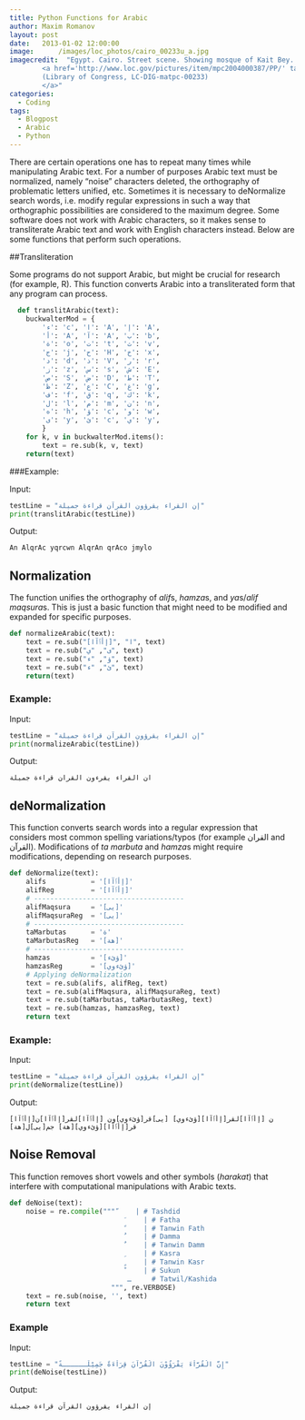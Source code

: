 ```yaml
---
title: Python Functions for Arabic
author: Maxim Romanov
layout: post
date:   2013-01-02 12:00:00
image:      /images/loc_photos/cairo_00233u_a.jpg
imagecredit:  "Egypt. Cairo. Street scene. Showing mosque of Kait Bey. 1936?
        <a href='http://www.loc.gov/pictures/item/mpc2004000387/PP/' target='_blank'>
        (Library of Congress, LC-DIG-matpc-00233)
        </a>"
categories:
  - Coding
tags:
  - Blogpost
  - Arabic
  - Python
---
```

There are certain operations one has to repeat many times while manipulating Arabic text. For a number of purposes Arabic text must be normalized, namely &#8220;noise&#8221; characters deleted, the orthography of problematic letters unified, etc. Sometimes it is necessary to deNormalize search words, i.e. modify regular expressions in such a way that orthographic possibilities are considered to the maximum degree. Some software does not work with Arabic characters, so it makes sense to transliterate Arabic text and work with English characters instead. Below are some functions that perform such operations.


##Transliteration

Some programs do not support Arabic, but might be crucial for research (for example, R). This function converts Arabic into a transliterated form that any program can process.

``` python
  def translitArabic(text):
    buckwalterMod = {
        'ء': 'c', 'ا': 'A', 'إ': 'A',
        'أ': 'A', 'آ': 'A', 'ب': 'b',
        'ة': 'o', 'ت': 't', 'ث': 'v',
        'ج': 'j', 'ح': 'H', 'خ': 'x',
        'د': 'd', 'ذ': 'V', 'ر': 'r',
        'ز': 'z', 'س': 's', 'ش': 'E',
        'ص': 'S', 'ض': 'D', 'ط': 'T',
        'ظ': 'Z', 'ع': 'C', 'غ': 'g',
        'ف': 'f', 'ق': 'q', 'ك': 'k',
        'ل': 'l', 'م': 'm', 'ن': 'n',
        'ه': 'h', 'ؤ': 'c', 'و': 'w',
        'ى': 'y', 'ئ': 'c', 'ي': 'y',
        }
    for k, v in buckwalterMod.items():
        text = re.sub(k, v, text)
    return(text)
```

###Example:

Input:

``` python
testLine = "إن القراء يقرؤون القرآن قراءة جميلة"
print(translitArabic(testLine))
```

Output:

```
An AlqrAc yqrcwn AlqrAn qrAco jmylo
```

## Normalization  
The function unifies the orthography of <em>alif</em>s, <em>hamza</em>s, and <em>ya</em>s/<em>alif maqsura</em>s. This is just a basic function that might need to be modified and expanded for specific purposes.

``` python
def normalizeArabic(text):
    text = re.sub("[إأٱآا]", "ا", text)
    text = re.sub("ى", "ي", text)
    text = re.sub("ؤ", "ء", text)
    text = re.sub("ئ", "ء", text)
    return(text)
```

### Example:  
Input:

``` python
testLine = "إن القراء يقرؤون القرآن قراءة جميلة"
print(normalizeArabic(testLine))
```

Output:

``` 
ان القراء يقرءون القران قراءة جميلة
```

## deNormalization  
This function converts search words into a regular expression that considers most common spelling variations/typos (for example القران and القرآن). Modifications of *ta marbuta* and <em>hamza</em>s might require modifications, depending on research purposes.

``` python
def deNormalize(text):
    alifs           = '[إأٱآا]'
    alifReg         = '[إأٱآا]'
    # -------------------------------------
    alifMaqsura     = '[يى]'
    alifMaqsuraReg  = '[يى]'
    # -------------------------------------
    taMarbutas      = 'ة'
    taMarbutasReg   = '[هة]'
    # -------------------------------------
    hamzas          = '[ؤئء]'
    hamzasReg       = '[ؤئءوي]'
    # Applying deNormalization
    text = re.sub(alifs, alifReg, text)
    text = re.sub(alifMaqsura, alifMaqsuraReg, text)
    text = re.sub(taMarbutas, taMarbutasReg, text)
    text = re.sub(hamzas, hamzasReg, text)
    return text
```

### Example:
Input:

``` python
testLine = "إن القراء يقرؤون القرآن قراءة جميلة"
print(deNormalize(testLine))
```

Output:

```
[إأٱآا]ن [إأٱآا]لقر[إأٱآا][ؤئءوي] [يى]قر[ؤئءوي]ون [إأٱآا]لقر[إأٱآا]ن قر[إأٱآا][ؤئءوي][هة] جم[يى]ل[هة]
```

## Noise Removal
This function removes short vowels and other symbols (<em>harakat</em>) that interfere with computational manipulations with Arabic texts.

``` python
def deNoise(text):
    noise = re.compile(""" ّ    | # Tashdid
                             َ    | # Fatha
                             ً    | # Tanwin Fath
                             ُ    | # Damma
                             ٌ    | # Tanwin Damm
                             ِ    | # Kasra
                             ٍ    | # Tanwin Kasr
                             ْ    | # Sukun
                             ـ     # Tatwil/Kashida
                         """, re.VERBOSE)
    text = re.sub(noise, '', text)
    return text
```

### Example

Input:

``` python
testLine = "إِنَّ الْقُرَّاْءَ يَقْرَؤُوْنَ الْقُرْآنَ قِرَاْءَةً جَمِيْلَــــــةً"
print(deNoise(testLine))
```

Output:

``` 
إن القراء يقرؤون القرآن قراءة جميلة
```